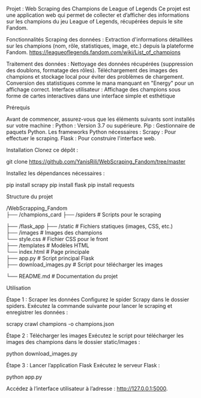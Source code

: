 Projet : Web Scraping des Champions de League of Legends
Ce projet est une application web qui permet de collecter et d’afficher des informations sur les champions du jeu League of Legends, récupérées depuis le site Fandom.

Fonctionnalités
Scraping des données : Extraction d'informations détaillées sur les champions (nom, rôle, statistiques, image, etc.) depuis la plateforme Fandom.
https://leagueoflegends.fandom.com/wiki/List_of_champions

Traitement des données :
Nettoyage des données récupérées (suppression des doublons, formatage des rôles).
Téléchargement des images des champions et stockage local pour éviter des problèmes de chargement.
Conversion des statistiques comme le mana manquant en "Energy" pour un affichage correct.
Interface utilisateur : Affichage des champions sous forme de cartes interactives dans une interface simple et esthétique

Prérequis

Avant de commencer, assurez-vous que les éléments suivants sont installés sur votre machine :
Python : Version 3.7 ou supérieure.
Pip : Gestionnaire de paquets Python.
Les frameworks Python nécessaires :
Scrapy : Pour effectuer le scraping.
Flask : Pour construire l'interface web.

Installation
Clonez ce dépôt :

git clone https://github.com/YanisRili/WebScraping_Fandom/tree/master
  
Installez les dépendances nécessaires :

pip install scrapy
pip install flask
pip install requests

Structure du projet

/WebScrapping_Fandom  
├── /champions_card
    ├── /spiders                 # Scripts pour le scraping  

├── /flask_app
    ├── /static                  # Fichiers statiques (images, CSS, etc.)  
        ├── /images              # Images des champions  
        └── style.css            # Fichier CSS pour le front  
    ├── /templates               # Modèles HTML  
        └── index.html           # Page principale  
    ├── app.py                   # Script principal Flask  
    ├── download_images.py       # Script pour télécharger les images  

└── README.md                    # Documentation du projet

Utilisation

Étape 1 : Scraper les données
Configurez le spider Scrapy dans le dossier spiders.
Exécutez la commande suivante pour lancer le scraping et enregistrer les données :

scrapy crawl champions -o champions.json  

Étape 2 : Télécharger les images
Exécutez le script pour télécharger les images des champions dans le dossier static/images :

python download_images.py  

Étape 3 : Lancer l’application Flask
Exécutez le serveur Flask :

python app.py  

Accédez à l’interface utilisateur à l’adresse : http://127.0.0.1:5000.
